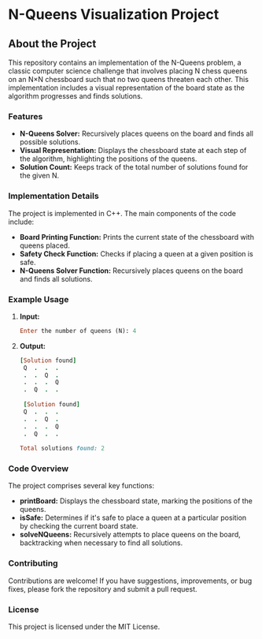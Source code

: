 # N-Queens Visualization Project

## About the Project

This repository contains an implementation of the N-Queens problem, a classic computer science challenge that involves placing N chess queens on an N×N chessboard such that no two queens threaten each other. This implementation includes a visual representation of the board state as the algorithm progresses and finds solutions.

### Features

- **N-Queens Solver:** Recursively places queens on the board and finds all possible solutions.
- **Visual Representation:** Displays the chessboard state at each step of the algorithm, highlighting the positions of the queens.
- **Solution Count:** Keeps track of the total number of solutions found for the given N.

### Implementation Details

The project is implemented in C++. The main components of the code include:

- **Board Printing Function:** Prints the current state of the chessboard with queens placed.
- **Safety Check Function:** Checks if placing a queen at a given position is safe.
- **N-Queens Solver Function:** Recursively places queens on the board and finds all solutions.

### Example Usage

1. **Input:**
    ```ruby
    Enter the number of queens (N): 4
    ```

2. **Output:**
    ```ruby
    [Solution found]
     Q  .  .  . 
     .  .  Q  . 
     .  .  .  Q 
     .  Q  .  . 
     
     [Solution found]
     Q  .  .  . 
     .  .  Q  . 
     .  .  .  Q 
     .  Q  .  . 
     
    Total solutions found: 2
    ```

### Code Overview

The project comprises several key functions:

- **printBoard:** Displays the chessboard state, marking the positions of the queens.
- **isSafe:** Determines if it's safe to place a queen at a particular position by checking the current board state.
- **solveNQueens:** Recursively attempts to place queens on the board, backtracking when necessary to find all solutions.

### Contributing

Contributions are welcome! If you have suggestions, improvements, or bug fixes, please fork the repository and submit a pull request.

### License

This project is licensed under the MIT License.
